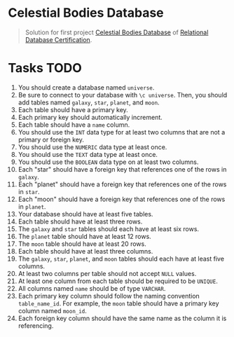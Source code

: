 # Celestial Bodies Database

> Solution for first project [Celestial Bodies Database](https://www.freecodecamp.org/learn/relational-database/build-a-celestial-bodies-database-project/build-a-celestial-bodies-database) of [Relational Database Certification](https://www.freecodecamp.org/learn/relational-database/).


# Tasks TODO 

1. You should create a database named `universe`.
2. Be sure to connect to your database with `\c universe`. Then, you should add tables named `galaxy`, `star`, `planet`, and `moon`.
3. Each table should have a primary key.
4. Each primary key should automatically increment.
5. Each table should have a `name` column.
6. You should use the `INT` data type for at least two columns that are not a primary or foreign key.
7. You should use the `NUMERIC` data type at least once.
8. You should use the `TEXT` data type at least once.
9. You should use the `BOOLEAN` data type on at least two columns.
10. Each "star" should have a foreign key that references one of the rows in `galaxy`.
11. Each "planet" should have a foreign key that references one of the rows in `star`.
12. Each "moon" should have a foreign key that references one of the rows in `planet`.
13. Your database should have at least five tables.
14. Each table should have at least three rows.
15. The `galaxy` and `star` tables should each have at least six rows.
16. The `planet` table should have at least 12 rows.
17. The `moon` table should have at least 20 rows.
18. Each table should have at least three columns.
19. The `galaxy`, `star`, `planet`, and `moon` tables should each have at least five columns.
20. At least two columns per table should not accept `NULL` values.
21. At least one column from each table should be required to be `UNIQUE`.
22. All columns named `name` should be of type `VARCHAR`.
23. Each primary key column should follow the naming convention `table_name_id`. For example, the `moon` table should have a primary key column named `moon_id`.
24. Each foreign key column should have the same name as the column it is referencing.

